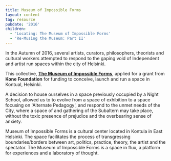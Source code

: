 ```yaml
---
title: Museum of Impossible Forms
layout: content
tag: resource
pubdate: '2016'
children:
  - 'Locating: The Museum of Impossible Forms'
  - 'Re-Musing the Museum: Part II'
---
```

In the Autumn of 2016, several artists, curators, philosophers, theorists and cultural workers attempted to respond to the gaping void  of Independent and artist run spaces within the city of Helsinki. 

This collective, [**The Museum of Impossible Forms**](https://museumofimpossibleforms.org/), applied for a grant from **Kone Foundation** for funding to conceive, launch and run a space in Kontual, Helsinki.

A decision to house ourselves in a space previously occupied by a Night School, allowed us to to evolve from a space of exhibition to a space focusing on 'Alternate Pedagogy', and respond to the unmet needs of the City, where a space of and gathering of the Subaltern may take place, without the toxic presence of prejudice and the overbearing sense of anxiety. 

Museum of Impossible Forms is a cultural center located in Kontula in East Helsinki. The space facilitates the process of transgressing boundaries/borders between art, politics, practice, theory, the artist and the spectator. The Museum of Impossible Forms is a space in flux, a platform for experiences and a laboratory of thought.
